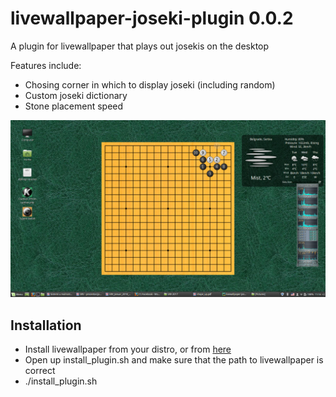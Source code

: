 # livewallpaper-joseki-plugin 0.0.2
A plugin for livewallpaper that plays out josekis on the desktop

Features include:
* Chosing corner in which to display joseki (including random)
* Custom joseki dictionary
* Stone placement speed

![Screenshot](screenshot.png "Screenshot")

## Installation

* Install livewallpaper from your distro, or from
  [here](https://launchpad.net/livewallpaper)
* Open up install_plugin.sh and make sure that the path to livewallpaper is correct
* ./install_plugin.sh